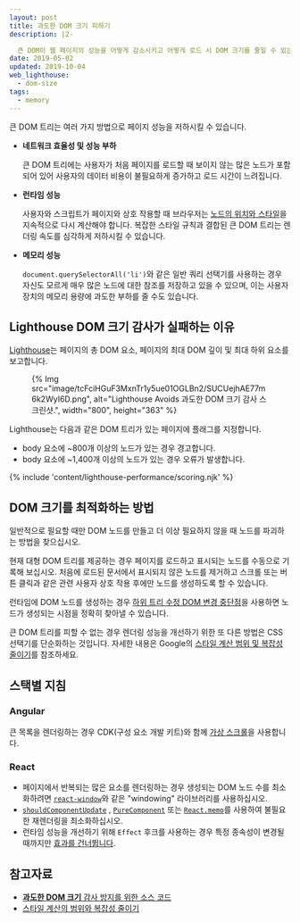 ```yaml
---
layout: post
title: 과도한 DOM 크기 피하기
description: |2-

  큰 DOM이 웹 페이지의 성능을 어떻게 감소시키고 어떻게 로드 시 DOM 크기를 줄일 수 있는지 알아봅니다.
date: 2019-05-02
updated: 2019-10-04
web_lighthouse:
  - dom-size
tags:
  - memory
---
```


큰 DOM 트리는 여러 가지 방법으로 페이지 성능을 저하시킬 수 있습니다.

- **네트워크 효율성 및 성능 부하**

    큰 DOM 트리에는 사용자가 처음 페이지를 로드할 때 보이지 않는 많은 노드가 포함되어 있어 사용자의 데이터 비용이 불필요하게 증가하고 로드 시간이 느려집니다.

- **런타임 성능**

    사용자와 스크립트가 페이지와 상호 작용할 때 브라우저는 [노드의 위치와 스타일](https://developers.google.com/web/fundamentals/performance/rendering/reduce-the-scope-and-complexity-of-style-calculations?utm_source=lighthouse&utm_medium=cli)을 지속적으로 다시 계산해야 합니다. 복잡한 스타일 규칙과 결합된 큰 DOM 트리는 렌더링 속도를 심각하게 저하시킬 수 있습니다.

- **메모리 성능**

    `document.querySelectorAll('li')`와 같은 일반 쿼리 선택기를 사용하는 경우 자신도 모르게 매우 많은 노드에 대한 참조를 저장하고 있을 수 있으며, 이는 사용자 장치의 메모리 용량에 과도한 부하를 줄 수도 있습니다.

## Lighthouse DOM 크기 감사가 실패하는 이유

[Lighthouse](https://developer.chrome.com/docs/lighthouse/overview/)는 페이지의 총 DOM 요소, 페이지의 최대 DOM 깊이 및 최대 하위 요소를 보고합니다.

<figure>{% Img src="image/tcFciHGuF3MxnTr1y5ue01OGLBn2/SUCUejhAE77m6k2WyI6D.png", alt="Lighthouse Avoids 과도한 DOM 크기 감사 스크린샷.", width="800", height="363" %}</figure>

Lighthouse는 다음과 같은 DOM 트리가 있는 페이지에 플래그를 지정합니다.

- body 요소에 ~800개 이상의 노드가 있는 경우 경고합니다.
- body 요소에 ~1,400개 이상의 노드가 있는 경우 오류가 발생합니다.

{% include 'content/lighthouse-performance/scoring.njk' %}

## DOM 크기를 최적화하는 방법

일반적으로 필요할 때만 DOM 노드를 만들고 더 이상 필요하지 않을 때 노드를 파괴하는 방법을 찾으십시오.

현재 대형 DOM 트리를 제공하는 경우 페이지를 로드하고 표시되는 노드를 수동으로 기록해 보십시오. 처음에 로드된 문서에서 표시되지 않은 노드를 제거하고 스크롤 또는 버튼 클릭과 같은 관련 사용자 상호 작용 후에만 노드를 생성하도록 할 수 있습니다.

런타임에 DOM 노드를 생성하는 경우 [하위 트리 수정 DOM 변경 중단점](https://developer.chrome.com/docs/devtools/javascript/breakpoints/#dom)을 사용하면 노드가 생성되는 시점을 정확히 찾아낼 수 있습니다.

큰 DOM 트리를 피할 수 없는 경우 렌더링 성능을 개선하기 위한 또 다른 방법은 CSS 선택기를 단순화하는 것입니다. 자세한 내용은 Google의 [스타일 계산 범위 및 복잡성 줄이기](/reduce-the-scope-and-complexity-of-style-calculations/)를 참조하세요.

## 스택별 지침

### Angular

큰 목록을 렌더링하는 경우 CDK(구성 요소 개발 키트)와 함께 [가상 스크롤](/virtualize-lists-with-angular-cdk/)을 사용합니다.

### React

- 페이지에서 반복되는 많은 요소를 렌더링하는 경우 생성되는 DOM 노드 수를 최소화하려면 [`react-window`](/virtualize-long-lists-react-window/)와 같은 "windowing" 라이브러리를 사용하십시오.
- [`shouldComponentUpdate`](https://reactjs.org/docs/optimizing-performance.html#shouldcomponentupdate-in-action) , [`PureComponent`](https://reactjs.org/docs/react-api.html#reactpurecomponent) 또는 [`React.memo`](https://reactjs.org/docs/react-api.html#reactmemo)를 사용하여 불필요한 재렌더링을 최소화하십시오.
- 런타임 성능을 개선하기 위해 `Effect` 후크를 사용하는 경우 특정 종속성이 변경될 때까지만 [효과를 건너뜁니다](https://reactjs.org/docs/hooks-effect.html#tip-optimizing-performance-by-skipping-effects).

## 참고자료

- [**과도한 DOM 크기** 감사 방지를 위한 소스 코드](https://github.com/GoogleChrome/lighthouse/blob/master/core/audits/dobetterweb/dom-size.js)
- [스타일 계산의 범위와 복잡성 줄이기](/reduce-the-scope-and-complexity-of-style-calculations/)
